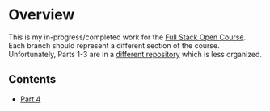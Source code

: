 # Overview  
This is my in-progress/completed work for the [Full Stack Open Course](https://fullstackopen.com/en/).  
Each branch should represent a different section of the course.  
Unfortunately, Parts 1-3 are in a [different repository](https://github.com/tompy398/FullStackOpen-Personal) which is less organized.
## Contents  
- [Part 4](https://github.com/tompy398/FullStackOpen_Tompy/tree/Part4)